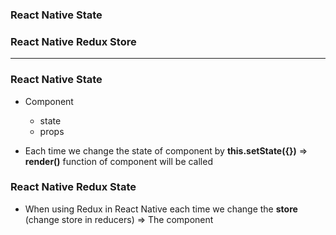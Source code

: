 ### React Native State
### React Native Redux Store

----------------------------------------------

### React Native State

* Component
  * state
  * props
  
* Each time we change the state of component by **this.setState({})** => **render()** function of component will be called

### React Native Redux State

* When using Redux in React Native each time we change the **store** (change store in reducers) => The component 
